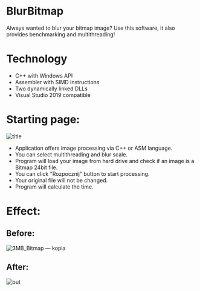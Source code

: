 # BlurBitmap
 Always wanted to blur your bitmap image? Use this software, it also provides benchmarking and multithreading!

# Technology
* C++ with Windows API
* Assembler with SIMD instructions
* Two dynamically linked DLLs
* Visual Studio 2019 compatible

# Starting page:
![title](https://user-images.githubusercontent.com/43828389/111905942-84801200-8a4e-11eb-8829-60ef8b890870.png)

* Application offers image processing via C++ or ASM language.
* You can select multithreading and blur scale.
* Program will load your image from hard drive and check if an image is a Bitmap 24bit file.
* You can click "Rozpocznij" button to start processing.
* Your original file will not be changed.
* Program will calculate the time.

# Effect:
## Before:
![3MB_Bitmap — kopia](https://user-images.githubusercontent.com/43828389/111906713-4389fc80-8a52-11eb-9cf1-b0ad5800de5f.jpg)

## After:
![out](https://user-images.githubusercontent.com/43828389/111906714-471d8380-8a52-11eb-8c17-f38ea27c0756.jpg)
